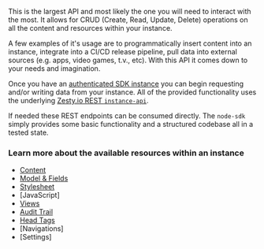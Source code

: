 This is the largest API and most likely the one you will need to interact with the most. It allows for CRUD (Create, Read, Update, Delete) operations on all the content and resources within your instance.

A few examples of it's usage are to programmatically insert content into an instance, integrate into a CI/CD release pipeline, pull data into external sources (e.g. apps, video games, t.v., etc). With this API it comes down to your needs and imagination.

Once you have an [authenticated SDK instance](https://github.com/zesty-io/node-sdk/wiki/instantiation) you can begin requesting and/or writing data from your instance. All of the provided functionality uses the underlying [Zesty.io REST `instance-api`](https://instances-api.zesty.org/).

If needed these REST endpoints can be consumed directly. The `node-sdk` simply provides some basic functionality and a structured codebase all in a tested state. 

### Learn more about the available resources within an instance
* [Content](https://github.com/zesty-io/node-sdk/wiki/instance-content)
* [Model & Fields](https://github.com/zesty-io/node-sdk/wiki/instance-model)
* [Stylesheet](https://github.com/zesty-io/node-sdk/wiki/instance-stylesheet)
* [JavaScript]
* [Views](https://github.com/zesty-io/node-sdk/wiki/instance-view)
* [Audit Trail](https://github.com/zesty-io/node-sdk/wiki/instance-audit-trail)
* [Head Tags](https://github.com/zesty-io/node-sdk/wiki/instance-head-tags)
* [Navigations]
* [Settings]